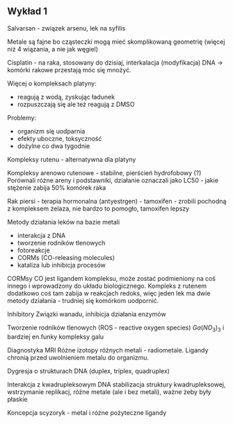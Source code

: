 ## Wykład 1

Salvarsan - związek arsenu, lek na syfilis

Metale są fajne bo cząsteczki mogą mieć skomplikowaną geometrię (więcej niż 4 wiązania, a nie jak węgiel)

Cisplatin - na raka, stosowany do dzisiaj, interkalacja (modyfikacja) DNA -> komórki rakowe przestają móc się mnożyć.

Więcej o kompleksach platyny:

- reagują z wodą, zyskując ładunek
- rozpuszczają się ale też reagują z DMSO 

Problemy:

- organizm się uodparnia
- efekty uboczne, toksyczność
- dożylne co dwa tygodnie

Kompleksy rutenu - alternatywna dla platyny

Kompleksy arenowo rutenowe - stabilne, pierścień hydrofobowy (?)
Porównali różne areny i podstawniki, działanie oznaczali jako LC50 - jakie stężenie zabija 50% komórek raka

Rak piersi - terapia hormonalna (antyestrgen) - tamoxifen - zrobili pochodną z kompleksem żelaza, nie bardzo to pomogło, tamoxifen lepszy

Metody działania leków na bazie metali

- interakcja z DNA
- tworzenie rodników tlenowych
- fotoreakcje
- CORMs (CO-releasing molecules)
- kataliza lub inhibicja procesów

CORMsy
CO jest ligandem kompleksu, może zostać podmieniony na coś innego i wprowadzony do układu biologicznego.
Kompleks z rutenem dodatkowo coś tam zabija w reakcjach redoks, więc jeden lek ma dwie metody działania - trudniej się komórkom uodpornić.

Inhibitory
Związki wanadu, inhibicja działania enzymów

Tworzenie rodników tlenowych (ROS - reactive oxygen species)
$Ga(NO_3)_3$ i bardziej en.funky kompleksy galu

Diagnostyka MRI
Różne izotopy różnych metali - radiometale. Ligandy chronią przed uwolnieniem metalu do organizmu.

Dygresja o strukturach DNA (duplex, triplex, quadruplex)

Interakcja z kwadrupleksowym DNA 
stabilizacja struktury kwadrupleksowej, wstrzymanie replikacj, różne metale (ale i bez metali), ważne żeby były płaskie

Koncepcja scyzoryk - metal i różne pożyteczne ligandy